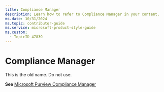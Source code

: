 ```yaml
---
title: Compliance Manager
description: Learn how to refer to Compliance Manager in your content.
ms.date: 10/31/2024
ms.topic: contributor-guide
ms.service: microsoft-product-style-guide
ms.custom:
  - TopicID 47839
---
```



# Compliance Manager

This is the old name. Do not use.  

**See** [Microsoft Purview Compliance Manager](~\a_z_names_terms\m\microsoft-purview\microsoft-purview-compliance-manager.md)  

